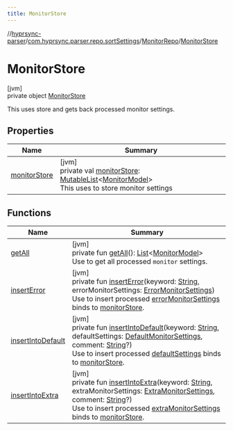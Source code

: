 ```yaml
---
title: MonitorStore
---
```

//[hyprsync-parser](../../../../index.html)/[com.hyprsync.parser.repo.sortSettings](../../index.html)/[MonitorRepo](../index.html)/[MonitorStore](index.html)



# MonitorStore



[jvm]\
private object [MonitorStore](index.html)

This uses store and gets back processed monitor settings.



## Properties


| Name | Summary |
|---|---|
| [monitorStore](monitor-store.html) | [jvm]<br>private val [monitorStore](monitor-store.html): [MutableList](https://kotlinlang.org/api/core/kotlin-stdlib/kotlin.collections/-mutable-list/index.html)&lt;[MonitorModel](../../../com.hyprsync.parser.models/-monitor-model/index.html)&gt;<br>This uses to store monitor settings |


## Functions


| Name | Summary |
|---|---|
| [getAll](get-all.html) | [jvm]<br>private fun [getAll](get-all.html)(): [List](https://kotlinlang.org/api/core/kotlin-stdlib/kotlin.collections/-list/index.html)&lt;[MonitorModel](../../../com.hyprsync.parser.models/-monitor-model/index.html)&gt;<br>Use to get all processed `monitor` settings. |
| [insertError](insert-error.html) | [jvm]<br>private fun [insertError](insert-error.html)(keyword: [String](https://kotlinlang.org/api/core/kotlin-stdlib/kotlin/-string/index.html), errorMonitorSettings: [ErrorMonitorSettings](../../../com.hyprsync.parser.models/-error-monitor-settings/index.html))<br>Use to insert processed [errorMonitorSettings](insert-error.html) binds to [monitorStore](monitor-store.html). |
| [insertIntoDefault](insert-into-default.html) | [jvm]<br>private fun [insertIntoDefault](insert-into-default.html)(keyword: [String](https://kotlinlang.org/api/core/kotlin-stdlib/kotlin/-string/index.html), defaultSettings: [DefaultMonitorSettings](../../../com.hyprsync.parser.models/-default-monitor-settings/index.html), comment: [String](https://kotlinlang.org/api/core/kotlin-stdlib/kotlin/-string/index.html)?)<br>Use to insert processed [defaultSettings](insert-into-default.html) binds to [monitorStore](monitor-store.html). |
| [insertIntoExtra](insert-into-extra.html) | [jvm]<br>private fun [insertIntoExtra](insert-into-extra.html)(keyword: [String](https://kotlinlang.org/api/core/kotlin-stdlib/kotlin/-string/index.html), extraMonitorSettings: [ExtraMonitorSettings](../../../com.hyprsync.parser.models/-extra-monitor-settings/index.html), comment: [String](https://kotlinlang.org/api/core/kotlin-stdlib/kotlin/-string/index.html)?)<br>Use to insert processed [extraMonitorSettings](insert-into-extra.html) binds to [monitorStore](monitor-store.html). |
